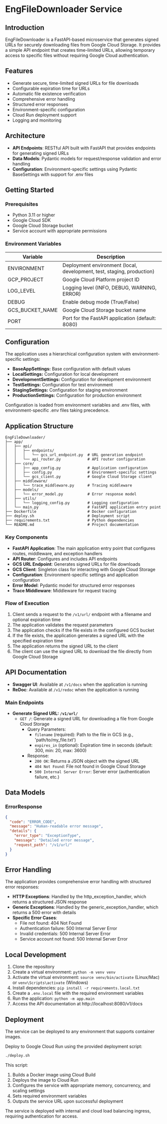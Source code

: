 # EngFileDownloader Service

## Introduction

EngFileDownloader is a FastAPI-based microservice that generates signed URLs for securely downloading files from Google Cloud Storage. It provides a
simple API endpoint that creates time-limited URLs, allowing temporary access to specific files without requiring Google Cloud authentication.

## Features

- Generate secure, time-limited signed URLs for file downloads
- Configurable expiration time for URLs
- Automatic file existence verification
- Comprehensive error handling
- Structured error responses
- Environment-specific configuration
- Cloud Run deployment support
- Logging and monitoring

## Architecture

- **API Endpoints**: RESTful API built with FastAPI that provides endpoints for generating signed URLs
- **Data Models**: Pydantic models for request/response validation and error handling
- **Configuration**: Environment-specific settings using Pydantic BaseSettings with support for .env files

## Getting Started

### Prerequisites

- Python 3.11 or higher
- Google Cloud SDK
- Google Cloud Storage bucket
- Service account with appropriate permissions

### Environment Variables

| Variable        | Description                                                            |
|-----------------|------------------------------------------------------------------------|
| ENVIRONMENT     | Deployment environment (local, development, test, staging, production) |
| GCP_PROJECT     | Google Cloud Platform project ID                                       |
| LOG_LEVEL       | Logging level (INFO, DEBUG, WARNING, ERROR)                            |
| DEBUG           | Enable debug mode (True/False)                                         |
| GCS_BUCKET_NAME | Google Cloud Storage bucket name                                       |
| PORT            | Port for the FastAPI application (default: 8080)                       |

## Configuration

The application uses a hierarchical configuration system with environment-specific settings:

- **BaseAppSettings:** Base configuration with default values
- **LocalSettings:** Configuration for local development
- **DevelopmentSettings:** Configuration for development environment
- **TestSettings:** Configuration for test environment
- **StagingSettings:** Configuration for staging environment
- **ProductionSettings:** Configuration for production environment

Configuration is loaded from environment variables and .env files, with environment-specific .env files taking precedence.

## Application Structure

```
EngFileDownloader/
├── app/
│   ├── api/
│   │   ├── endpoints/
│   │   │   └── gcs_url_endpoint.py  # URL generation endpoint
│   │   └── api_router.py            # API router configuration
│   ├── core/
│   │   ├── app_config.py            # Application configuration
│   │   ├── config.py                # Environment-specific settings
│   │   └── gcs_client.py            # Google Cloud Storage client
│   ├── middleware/
│   │   └── trace_middleware.py      # Tracing middleware
│   ├── models/
│   │   └── error_model.py           # Error response model
│   ├── utils/
│   │   └── logging_config.py        # Logging configuration
│   └── main.py                      # FastAPI application entry point
├── Dockerfile                       # Docker configuration
├── deploy.sh                        # Deployment script
├── requirements.txt                 # Python dependencies
└── README.md                        # Project documentation
```

### Key Components

- **FastAPI Application**: The main application entry point that configures routes, middleware, and exception handlers
- **API Router**: Configures and includes API endpoints
- **GCS URL Endpoint**: Generates signed URLs for file downloads
- **GCS Client**: Singleton class for interacting with Google Cloud Storage
- **Configuration**: Environment-specific settings and application configuration
- **Error Model**: Pydantic model for structured error responses
- **Trace Middleware**: Middleware for request tracing

### Flow of Execution

1. Client sends a request to the `/v1/url/` endpoint with a filename and optional expiration time
2. The application validates the request parameters
3. The application checks if the file exists in the configured GCS bucket
4. If the file exists, the application generates a signed URL with the specified expiration time
5. The application returns the signed URL to the client
6. The client can use the signed URL to download the file directly from Google Cloud Storage

## API Documentation

- **Swagger UI**: Available at `/v1/docs` when the application is running
- **ReDoc**: Available at `/v1/redoc` when the application is running

### Main Endpoints

- **Generate Signed URL: `/v1/url/`**
  - `GET /`: Generate a signed URL for downloading a file from Google Cloud Storage
    - Query Parameters:
      - `filename` (required): Path to the file in GCS (e.g., 'path/to/my_file.txt')
      - `expires_in` (optional): Expiration time in seconds (default: 300, min: 20, max: 3600)
    - Response:
      - `200 OK`: Returns a JSON object with the signed URL
      - `404 Not Found`: File not found in Google Cloud Storage
      - `500 Internal Server Error`: Server error (authentication failure, etc.)

## Data Models

### ErrorResponse

```json
{
  "code": "ERROR_CODE",
  "message": "Human-readable error message",
  "details": {
    "error_type": "ExceptionType",
    "message": "Detailed error message",
    "request_path": "/v1/url/"
  }
}
```

## Error Handling

The application provides comprehensive error handling with structured error responses:

- **HTTP Exceptions**: Handled by the http_exception_handler, which returns a structured JSON response
- **Generic Exceptions**: Handled by the generic_exception_handler, which returns a 500 error with details
- **Specific Error Cases**:
  - File not found: 404 Not Found
  - Authentication failure: 500 Internal Server Error
  - Invalid credentials: 500 Internal Server Error
  - Service account not found: 500 Internal Server Error

## Local Development

1. Clone the repository
2. Create a virtual environment: `python -m venv venv`
3. Activate the virtual environment: `source venv/bin/activate` (Linux/Mac) or `venv\Scripts\activate` (Windows)
4. Install dependencies: `pip install -r requirements.local.txt`
5. Create a `.env.local` file with the required environment variables
6. Run the application: `python -m app.main`
7. Access the API documentation at http://localhost:8080/v1/docs

## Deployment

The service can be deployed to any environment that supports container images.

Deploy to Google Cloud Run using the provided deployment script:

```bash
./deploy.sh
```

This script:

1. Builds a Docker image using Cloud Build
2. Deploys the image to Cloud Run
3. Configures the service with appropriate memory, concurrency, and scaling settings
4. Sets required environment variables
5. Outputs the service URL upon successful deployment

The service is deployed with internal and cloud load balancing ingress, requiring authentication for access.
